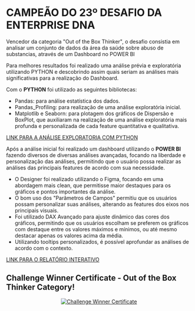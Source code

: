 # CAMPEÃO DO 23º DESAFIO DA ENTERPRISE DNA

Vencedor da categoria "Out of the Box Thinker", o desafio consistia em analisar um conjunto de dados da área da saúde sobre abuso de substancias, através de um Dashboard no POWER BI

Para melhores resultados foi realizado uma análise prévia e exploratória utilizando PYTHON e descobrindo assim quais seriam as análises mais significativas para a realização do Dashboard. 

Com o **PYTHON** foi utilizado as seguintes bibliotecas: 

 - Pandas: para análise estatística dos dados.
 - Pandas_Profiling: para realização de uma análise exploratória inicial. 
 - Matplotlib e Seaborn: para plotagem dos gráficos de Dispersão e BoxPlot, que auxiliaram na realização de uma análise exploratória mais profunda e personalizada de cada feature quantitativa e qualitativa. 

<a href="https://github.com/wanderson-blima/Challenge_Winner_Health_Substance_Abuse/blob/0735e105bc2012ee1ec89ee93a25a97c3d3dc7e5/Analise_Exploratoria_Health_Substance_Abuse.ipynb">LINK PARA A ANÁLISE EXPLORATORIA COM PYTHON</a>

Após a análise inicial foi realizado um dashboard utilizando o **POWER BI** fazendo diversos de diversas análises avançadas, focando na liberdade e personalização das análises, permitindo que o usuário possa realizar as análises das principais features de acordo com sua necessidade. 

 - O Designer foi realizado utilizando o Figma, focando em uma abordagem mais clean, que permitisse maior destaques para os gráficos e pontos importantes da análise.
 - O bom uso dos "Parâmetros de Campos" permitiu que os usuários possam personalizar suas análises, alterando as features dos eixos nos principais visuais. 
 - Foi utilizado DAX Avançado para ajuste dinâmico das cores dos gráficos, permitindo que os usuários escolham se preferem os gráficos com destaque entre os valores máximos e mínimos, ou até mesmo destacar apenas os valores acima da média.
 - Utilizando tooltips personalizados, é possível aprofundar as análises de acordo com o contexto.  

<a href="https://www.novypro.com/project/health-substance-abuse-data-analysis">LINK PARA O RELATÓRIO INTERATIVO</a> 

## Challenge Winner Certificate - Out of the Box Thinker Category!


<div align="center">
  
<a href="https://github.com/wanderson-blima/Challenge_Winner_Health_Substance_Abuse">
  
![Challenge Winner Certificate](https://github.com/wanderson-blima/Challenge_Winner_Health_Substance_Abuse/blob/43006d096838619b75c4e7a87c3fecb711da002f/Wanderson%20Barbosa%20-%20Challenge%2023%20-Out%20of%20the%20Box%20Thinker%20Winner.png)
</a>
</div>
<br>
